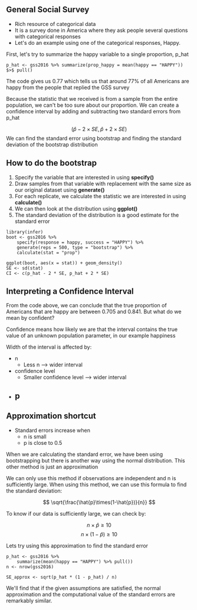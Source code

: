 ## **General Social Survey**
- Rich resource of categorical data
- It is a survey done in America where they ask people several questions with categorical responses
- Let's do an example using one of the categorical responses, Happy.

First, let's try to summarize the happy variable to a single proportion, p_hat

```
p_hat <- gss2016 %>% summarize(prop_happy = mean(happy == "HAPPY")) $>$ pull()
```

The code gives us 0.77 which tells us that around 77% of all Americans are happy from the people that replied the GSS survey

Because the statistic that we received is from a sample from the entire population, we can't be too sure about our proportion. We can create a confidence interval by adding and subtracting two standard errors from p_hat

$$
(\hat{p} - 2 \times SE, \hat{p} + 2 \times SE )
$$
We can find the standard error using bootstrap and finding the standard deviation of the bootstrap distribution

## **How to do the bootstrap**
1. Specify the variable that are interested in using **specify()**
2. Draw samples from that variable with replacement with the same size as our original dataset using **generate()**
3. For each replicate, we calculate the statistic we are interested in using **calculate()**
4. We can then look at the distribution using **ggplot()**
5. The standard deviation of the distribution is a good estimate for the standard error

```{r}
library(infer)
boot <- gss2016 %>% 
	specify(response = happy, success = "HAPPY") %>%
	generate(reps = 500, type = "bootstrap") %>%
	calculate(stat = "prop")

ggplot(boot, aes(x = stat)) + geom_density()
SE <- sd(stat)
CI <- c(p_hat - 2 * SE, p_hat + 2 * SE)
```

## Interpreting a Confidence Interval

From the code above, we can conclude that the true proportion of Americans that are happy are between 0.705 and 0.841. But what do we mean by confident?

Confidence means how likely we are that the interval contains the true value of an unknown population parameter, in our example happiness

Width of the interval is affected by:
- n
	- Less n --> wider interval
- confidence level
	- Smaller confidence level --> wider interval
- p
	- 

## Approximation shortcut

- Standard errors increase when
	- n is small
	- p is close to 0.5

When we are calculating the standard error, we have been using bootstrapping but there is another way using the normal distribution. This other method is just an approximation

We can only use this method if observations are independent and n is sufficiently large. When using this method, we can use this formula to find the standard deviation:

$$
\sqrt{\frac{\hat{p}\times(1-\hat{p})}{n}}
$$

To know if our data is sufficiently large, we can check by:

$$
n\times \hat{p} \geq 10 
$$
$$
n \times (1-\hat{p}) \geq 10
$$


Lets try using this approximation to find the standard error

```{r}
p_hat <- gss2016 %>% 
	summarize(mean(happy == "HAPPY") %>% pull())
n <- nrow(gss2016)

SE_approx <- sqrt(p_hat * (1 - p_hat) / n)
```

We'll find that if the given assumptions are satisfied, the normal approximation and the computational value of the standard errors are remarkably similar.
